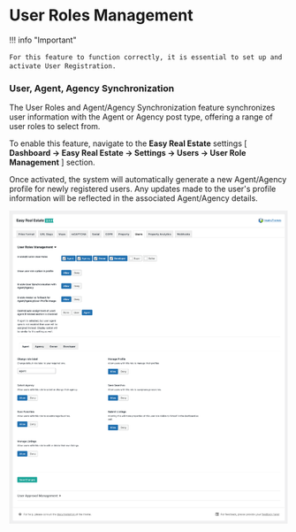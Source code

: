 # User Roles Management

!!! info "Important"

    For this feature to function correctly, it is essential to set up and activate User Registration.

### **User, Agent, Agency Synchronization**

The User Roles and Agent/Agency Synchronization feature synchronizes user information with the Agent or Agency post type, offering a range of user roles to select from.

To enable this feature, navigate to the **Easy Real Estate** settings [ **Dashboard → Easy Real Estate → Settings → Users → User Role Management** ] section.

Once activated, the system will automatically generate a new Agent/Agency profile for newly registered users. Any updates made to the user's profile information will be reflected in the associated Agent/Agency details.

![RealHomes Documentation](images/dashboard/user-roles-agent-agency-sync.png)

